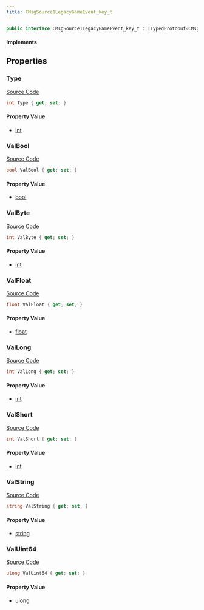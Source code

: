 ```yaml
---
title: CMsgSource1LegacyGameEvent_key_t
---
```


```csharp
public interface CMsgSource1LegacyGameEvent_key_t : ITypedProtobuf<CMsgSource1LegacyGameEvent_key_t>, INativeHandle
```

#### Implements

## Properties

### Type

[Source Code](https://github.com/swiftly-solution/swiftlys2/blob/main/managed/src/SwiftlyS2.Generated/Protobufs/Interfaces/CMsgSource1LegacyGameEvent_key_t.cs#L13)

```csharp
int Type { get; set; }
```

#### Property Value

- [int](https://learn.microsoft.com/dotnet/api/system.int32)

### ValBool

[Source Code](https://github.com/swiftly-solution/swiftlys2/blob/main/managed/src/SwiftlyS2.Generated/Protobufs/Interfaces/CMsgSource1LegacyGameEvent_key_t.cs#L31)

```csharp
bool ValBool { get; set; }
```

#### Property Value

- [bool](https://learn.microsoft.com/dotnet/api/system.boolean)

### ValByte

[Source Code](https://github.com/swiftly-solution/swiftlys2/blob/main/managed/src/SwiftlyS2.Generated/Protobufs/Interfaces/CMsgSource1LegacyGameEvent_key_t.cs#L28)

```csharp
int ValByte { get; set; }
```

#### Property Value

- [int](https://learn.microsoft.com/dotnet/api/system.int32)

### ValFloat

[Source Code](https://github.com/swiftly-solution/swiftlys2/blob/main/managed/src/SwiftlyS2.Generated/Protobufs/Interfaces/CMsgSource1LegacyGameEvent_key_t.cs#L19)

```csharp
float ValFloat { get; set; }
```

#### Property Value

- [float](https://learn.microsoft.com/dotnet/api/system.single)

### ValLong

[Source Code](https://github.com/swiftly-solution/swiftlys2/blob/main/managed/src/SwiftlyS2.Generated/Protobufs/Interfaces/CMsgSource1LegacyGameEvent_key_t.cs#L22)

```csharp
int ValLong { get; set; }
```

#### Property Value

- [int](https://learn.microsoft.com/dotnet/api/system.int32)

### ValShort

[Source Code](https://github.com/swiftly-solution/swiftlys2/blob/main/managed/src/SwiftlyS2.Generated/Protobufs/Interfaces/CMsgSource1LegacyGameEvent_key_t.cs#L25)

```csharp
int ValShort { get; set; }
```

#### Property Value

- [int](https://learn.microsoft.com/dotnet/api/system.int32)

### ValString

[Source Code](https://github.com/swiftly-solution/swiftlys2/blob/main/managed/src/SwiftlyS2.Generated/Protobufs/Interfaces/CMsgSource1LegacyGameEvent_key_t.cs#L16)

```csharp
string ValString { get; set; }
```

#### Property Value

- [string](https://learn.microsoft.com/dotnet/api/system.string)

### ValUint64

[Source Code](https://github.com/swiftly-solution/swiftlys2/blob/main/managed/src/SwiftlyS2.Generated/Protobufs/Interfaces/CMsgSource1LegacyGameEvent_key_t.cs#L34)

```csharp
ulong ValUint64 { get; set; }
```

#### Property Value

- [ulong](https://learn.microsoft.com/dotnet/api/system.uint64)

